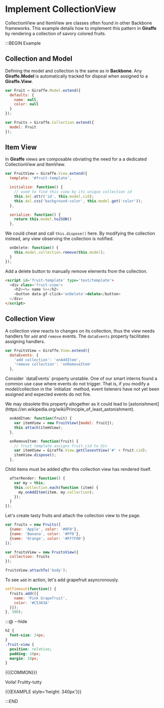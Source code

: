 # Implement CollectionView

CollectionView and ItemView are classes often found in other Backbone
frameworks. This example details how to implement this pattern in __Giraffe__
by rendering a collection of savory colored fruits.

:::BEGIN Example

## Collection and Model

Defining the model and collection is the same as in __Backbone__.
Any __Giraffe.Model__ is automatically tracked for dispoal when assigned to
a __Giraffe.View__.

```js
var Fruit = Giraffe.Model.extend({
  defaults: {
    name: null,
    color: null
  }
});

var Fruits = Giraffe.Collection.extend({
  model: Fruit
});
```

## Item View

In __Giraffe__ views are composable obviating the need for a
a dedicated CollectionView and ItemView.

```js
var FruitView = Giraffe.View.extend({
  template: '#fruit-template',

  initialize: function() {
    // used to find this view by its unique collection id
    this.$el.attr('id', this.model.cid);
    this.$el.css('background-color', this.model.get('color'));
  },

  serialize: function() {
    return this.model.toJSON()
  },
```

We could cheat and call `this.dispose()` here. By modifying the collection
instead, any view observing the collection is notified.

```js
  onDelete: function() {
    this.model.collection.remove(this.model);
  }
});
```

Add a delete button to manually remove elements from the collection.

```html
<script id='fruit-template' type='text/template'>
  <div class='fruit-view'>
    <h2><%= name %></h2>
    <button data-gf-click='onDelete'>delete</button>
  </div>
</script>
```

## Collection View

A collection view reacts to changes on its collection, thus the
view needs handlers for `add` and `remove` events. The
`dataEvents` property facilitates assigning handlers.

```js
var FruitsView = Giraffe.View.extend({
  dataEvents: {
    'add collection': 'onAddItem',
    'remove collection': 'onRemoveItem'
  },
```

<div class='note'>
  <p>
    Consider `dataEvents` property unstable. One of our smart interns found a common
    use case where events do not trigger. That is, if you modify a model/collection
    in the `initialize` method, event listeners have not yet been assigned and
    expected events do not fire.
  </p>
  <p>
    We may obsolete this property altogether as it could lead to [astonishment](https://en.wikipedia.org/wiki/Principle_of_least_astonishment).
  </p>
</div>

```js
  onAddItem: function(fruit) {
    var itemView = new FruitView({model: fruit});
    this.attach(itemView);
  },

  onRemoveItem: function(fruit) {
    // fruit template assigns fruit.cid to div
    var itemView = Giraffe.View.getClosestView('#' + fruit.cid);
    itemView.dispose();
  },
```

Child items must be added _after_ this collection view has rendered itself.

```js
  afterRender: function() {
    var my = this;
    this.collection.each(function (item) {
      my.onAddItem(item, my.collection);
    });
  }
});
```

Let's create tasty fruits and attach the collection view to the page.

```js
var fruits = new Fruits([
  {name: 'Apple', color: '#0F0'},
  {name: 'Banana', color: '#FF0'},
  {name: 'Orange', color: '#FF7F00'}
]);

var fruitsView = new FruitsView({
  collection: fruits
});

fruitsView.attachTo('body');
```

To see `add` in action, let's add grapefruit asyncronously.

```js
setTimeout(function() {
  fruits.add([{
    name: 'Pink Grapefruit',
    color: '#C5363A'
  }]);
}, 300);

```
:::@ --hide

```css
h2 {
  font-size: 24px;
}
.fruit-view {
  position: relative;
  padding: 10px;
  margin: 10px;
}
```

{{{COMMON}}}

Voila! Fruitty-tutty

{{{EXAMPLE style='height: 340px'}}}

:::END
